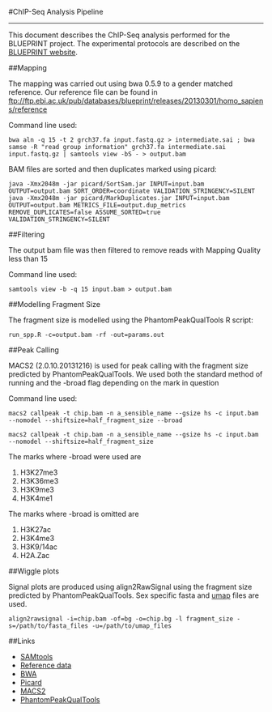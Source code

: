 #ChIP-Seq Analysis Pipeline
***
This document describes the ChIP-Seq analysis performed for the BLUEPRINT project. The experimental protocols are described on the [BLUEPRINT website](http://www.blueprint-epigenome.eu/index.cfm?p=7BF8A4B6-F4FE-861A-2AD57A08D63D0B58).

##Mapping

The mapping was carried out using bwa 0.5.9 to a gender matched reference. Our reference file can be found in ftp://ftp.ebi.ac.uk/pub/databases/blueprint/releases/20130301/homo_sapiens/reference

Command line used:

    bwa aln -q 15 -t 2 grch37.fa input.fastq.gz > intermediate.sai ; bwa samse -R "read group information" grch37.fa intermediate.sai input.fastq.gz | samtools view -bS - > output.bam

BAM files are sorted and then duplicates marked using picard:
    
    java -Xmx2048m -jar picard/SortSam.jar INPUT=input.bam OUTPUT=output.bam SORT_ORDER=coordinate VALIDATION_STRINGENCY=SILENT
    java -Xmx2048m -jar picard/MarkDuplicates.jar INPUT=input.bam OUTPUT=output.bam METRICS_FILE=output.dup_metrics REMOVE_DUPLICATES=false ASSUME_SORTED=true VALIDATION_STRINGENCY=SILENT


##Filtering

The output bam file was then filtered to remove reads with Mapping Quality less than 15

Command line used:

    samtools view -b -q 15 input.bam > output.bam

##Modelling Fragment Size


The fragment size is modelled using the PhantomPeakQualTools R script:

    run_spp.R -c=output.bam -rf -out=params.out

##Peak Calling

MACS2 (2.0.10.20131216) is used for peak calling with the fragment size predicted by PhantomPeakQualTools. We used both the standard method of running and the -broad flag depending on the mark in question

Command line used:

    macs2 callpeak -t chip.bam -n a_sensible_name --gsize hs -c input.bam --nomodel --shiftsize=half_fragment_size --broad
		
    macs2 callpeak -t chip.bam -n a_sensible_name --gsize hs -c input.bam --nomodel --shiftsize=half_fragment_size

The marks where -broad were used are

 1. H3K27me3
 2. H3K36me3
 3. H3K9me3
 4. H3K4me1

The marks where -broad is omitted are

 1. H3K27ac
 2. H3K4me3
 3. H3K9/14ac
 4. H2A.Zac

##Wiggle plots

Signal plots are produced using align2RawSignal using the fragment size predicted by PhantomPeakQualTools. Sex specific fasta and [umap](http://ftp.ebi.ac.uk/pub/databases/blueprint/reference/mappability/) files are used.

    align2rawsignal -i=chip.bam -of=bg -o=chip.bg -l fragment_size -s=/path/to/fasta_files -u=/path/to/umap_files

##Links

 * [SAMtools](http://samtools.sourceforge.net)
 * [Reference data](ftp://ftp.ebi.ac.uk/pub/databases/blueprint/releases/20130301/homo_sapiens/reference)
 * [BWA](http://bio-bwa.sourceforge.net/)
 * [Picard](http://picard.sourceforge.net/)
 * [MACS2](https://pypi.python.org/pypi/MACS2)
 * [PhantomPeakQualTools](http://code.google.com/p/phantompeakqualtools/)
